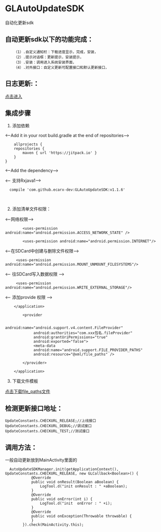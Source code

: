 # GLAutoUpdateSDK
自动化更新sdk

## 自动更新sdk以下的功能完成：

		（1）.自定义通知栏：下载进度显示，完成，安装，
		（2）.提示对话框：更新提示，安装提示，
		（3）.安装：调用进入系统安装界面，
		（4）.对外接口：自定义更新可配置接口和默认更新接口，

## 日志更新:：

[点击进入](https://github.com/ecarx-dev/GLAutoUpdateSDK/blob/master/doc/%E8%87%AA%E5%8A%A8%E6%9B%B4%E6%96%B0sdk%E6%97%A5%E5%BF%97.md)

## 集成步骤

1. 添加依赖

<--Add it in your root build.gradle at the end of repositories-->

    	allprojects {
		repositories {
			maven { url 'https://jitpack.io' }
		}
	}
    	
<--Add the dependency-->


	
 <-- 支持Rxjava1-->
 
	  compile 'com.github.ecarx-dev:GLAutoUpdateSDK:v1.1.6'
   
    

 
2. 添加清单文件权限：

<--网络权限-->

            <uses-permission android:name="android.permission.ACCESS_NETWORK_STATE" />
            
            <uses-permission android:name="android.permission.INTERNET"/>
      
<--在SDCard中创建与删除文件权限--> 
     
     
    	 <uses-permission android:name="android.permission.MOUNT_UNMOUNT_FILESYSTEMS"/>
     
     
<-- 往SDCard写入数据权限 -->

      
    	 <uses-permission android:name="android.permission.WRITE_EXTERNAL_STORAGE"/>
	 
     
 <-- 添加provide 权限 -->  
 
 
		</application>
		
			<provider
			
			         android:name="android.support.v4.content.FileProvider"
				 android:authorities="com.xxx包名.fileProvider"
				 android:grantUriPermissions="true"
				 android:exported="false"> 
				 <meta-data
				 android:name="android.support.FILE_PROVIDER_PATHS"
				 android:resource="@xml/file_paths" /> 
				 
			</provider>  
			
    	</application>


3. 下载文件模板

[点击下载file_paths文件](https://github.com/ecarx-dev/GLAutoUpdateSDK/blob/master/doc/%E8%87%AA%E5%8A%A8%E6%9B%B4%E6%96%B0sdk%E6%97%A5%E5%BF%97.md)

## 检测更新接口地址：

    UpdateConstants.CHECKURL_RELEASE;//上线接口
    UpdateConstants.CHECKURL_DEBUG;//调试接口
    UpdateConstants.CHECKURL_TEST;//测试接口

## 调用方法：
一般自动更新放到MainActivity里面的

	  AutoUpdateSDKManager.init(getApplicationContext(), UpdateConstants.CHECKURL_RELEASE, new GLCallback<Boolean>() {
                @Override
                public void onResult(Boolean aBoolean) {
                    LogTool.d("init onResult : " +aBoolean);
                }
                @Override
                public void onError(int i) {
                    LogTool.d("init  onError : " +i);
                }
                @Override
                public void onException(Throwable throwable) {
                }
            }).check(MainActivity.this);





